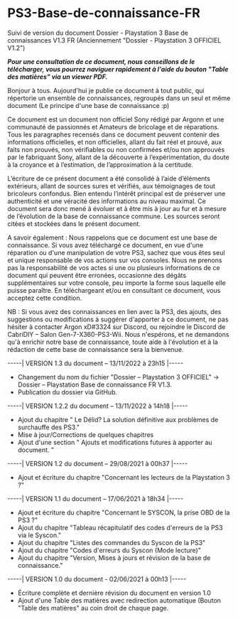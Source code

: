 # PS3-Base-de-connaissance-FR
Suivi de version du document Dossier - Playstation 3 Base de connaissances V1.3 FR (Anciennement "Dossier - Playstation 3 OFFICIEL V1.2")

***Pour une consultation de ce document, nous conseillons de le télécharger, vous pourrez naviguer rapidement à l'aide du bouton "Table des matières" via un viewer PDF.***

Bonjour à tous.
Aujourd'hui je publie ce document à tout public, qui répertorie un ensemble de connaissances, regroupés dans un seul et même document (Le principe d'une base de connaissance :p)



Ce document est un document non officiel Sony rédigé par Argonn et une communauté de passionnés et Amateurs de bricolage et de réparations. Tous les paragraphes recensés dans ce document peuvent contenir des informations officielles, et non officielles, allant du fait réel et prouvé, aux faits non prouvés, non vérifiables ou non confirmées et/ou non approuvés par le fabriquant Sony, allant de la découverte à l’expérimentation, du doute à la croyance et à l’estimation, de l’approximation à la certitude. 

L’écriture de ce présent document a été consolidé à l’aide d’éléments extérieurs, allant de sources sures et vérifiés, aux témoignages de tout bricoleurs confondus. Bien entendu l’intérêt principal est de préserver une authenticité et une véracité des informations au niveau maximal. Ce document sera donc mené à évoluer et à être mis à jour au fur et à mesure de l’évolution de la base de connaissance commune. Les sources seront citées et stockées dans le présent document.

A savoir également : Nous rappelons que ce document est une base de connaissance. Si vous avez téléchargé ce document, en vue d'une réparation ou d'une manipulation de votre PS3, sachez que vous êtes seul et unique responsable de vos actions sur vos consoles. Nous ne prenons pas la responsabilité de vos actes si une ou plusieurs informations de ce document qui peuvent être erronées, occasionne des dégâts supplémentaires sur votre console, peu importe la forme sous laquelle elle puisse paraître. En téléchargeant et/ou en consultant ce document, vous acceptez cette condition.

NB : Si vous avez des connaissances en lien avec la PS3, des ajouts, des suggestions ou modifications à suggérer d'apporter à ce document, ne pas hésiter à contacter Argon xD#3324 sur Discord, ou rejoindre le Discord de CabriDIY – Salon Gen-7-X360-PS3-Wii.
Nous n'espérons, et ne demandons qu'à enrichir notre base de connaissance, toute aide à l'évolution et à la rédaction de cette base de connaissance sera la bienvenue.


-----| VERSION 1.3 du document – 13/11/2022 à 23h15 |-----
-  Changement du nom du fichier "Dossier – Playstation 3 OFFICIEL" -> Dossier – Playstation
    Base de connaissance FR V1.3.
-  Publication du dossier via GitHub.

-----| VERSION 1.2.2 du document – 13/11/2022 à 14h18 |-----
- Ajout du chapitre " Le Délid? La solution définitive aux problèmes de surchauffe des PS3."
- Mise à jour/Corrections de quelques chapitres
- Ajout d'une section " Ajouts et modifications futures à apporter au document. "

-----| VERSION 1.2 du document – 29/08/2021 à 00h37 |-----
- Ajout et écriture du chapitre "Concernant les lecteurs de la Playstation 3 ?"

-----| VERSION 1.1 du document – 17/06/2021 à 18h34 |-----
- Ajout et écriture du chapitre "Concernant le SYSCON, la prise OBD de la PS3 ?"
- Ajout du chapitre "Tableau récapitulatif des codes d'erreurs de la PS3 via le Syscon."
- Ajout du chapitre "Listes des commandes du Syscon de la PS3"
- Ajout du chapitre "Codes d'erreurs du Syscon (Mode lecture)"
- Ajout du chapitre "Version, Mises à jours et révision de la base de connaissance."

-----| VERSION 1.0 du document - 02/06/2021 à 00h13 |-----
- Écriture complète et dernière révision du document en version 1.0
- Ajout d'une Table des matières avec redirection automatique (Bouton "Table des matières"
 	 au coin droit de chaque page.

 	



